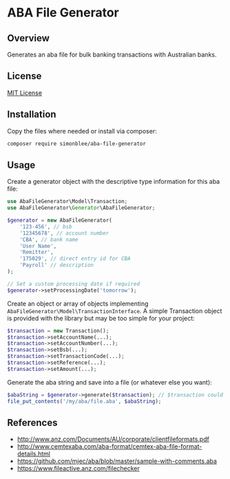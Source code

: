 # ABA File Generator

## Overview
Generates an aba file for bulk banking transactions with Australian banks.

## License
[MIT License](http://en.wikipedia.org/wiki/MIT_License)

## Installation
Copy the files where needed or install via composer:
```bash
composer require simonblee/aba-file-generator
```

## Usage
Create a generator object with the descriptive type information for this aba file:
```php
use AbaFileGenerator\Model\Transaction;
use AbaFileGenerator\Generator\AbaFileGenerator;

$generator = new AbaFileGenerator(
    '123-456', // bsb
    '12345678', // account number
    'CBA', // bank name
    'User Name',
    'Remitter',
    '175029', // direct entry id for CBA
    'Payroll' // description
);

// Set a custom processing date if required
$generator->setProcessingDate('tomorrow');
```

Create an object or array of objects implementing `AbaFileGenerator\Model\TransactionInterface`. A simple Transaction object
is provided with the library but may be too simple for your project:
```php
$transaction = new Transaction();
$transaction->setAccountName(...);
$transaction->setAccountNumber(...);
$transaction->setBsb(...);
$transaction->setTransactionCode(...);
$transaction->setReference(...);
$transaction->setAmount(...);
```

Generate the aba string and save into a file (or whatever else you want):
```php
$abaString = $generator->generate($transaction); // $transaction could also be an array here
file_put_contents('/my/aba/file.aba', $abaString);
```

## References
- http://www.anz.com/Documents/AU/corporate/clientfileformats.pdf
- http://www.cemtexaba.com/aba-format/cemtex-aba-file-format-details.html
- https://github.com/mjec/aba/blob/master/sample-with-comments.aba
- https://www.fileactive.anz.com/filechecker
